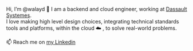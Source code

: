 Hi, I’m @walayd 👋 I am a backend and cloud engineer, working at [Dassault Systemes](https://www.3ds.com/).  
I love making high level design choices, integrating technical standards tools and platforms, within the cloud ☁️ , to solve real-world problems.  
  
📫 Reach me on [my Linkedin](https://www.linkedin.com/in/larabi/)

<!---
walayd/walayd is a ✨ special ✨ repository because its `README.md` (this file) appears on your GitHub profile.
You can click the Preview link to take a look at your changes.
--->

 
